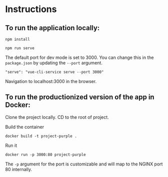 # Instructions

## To run the application locally:
```
npm install

npm run serve
```

The default port for dev mode is set to 3000. You can change this in the `package.json` by updating the `--port` argument.

```
"serve": "vue-cli-service serve --port 3000"
```

Navigation to localhost:3000 in the browser.

## To run the productionized version of the app in Docker:

Clone the project locally. CD to the root of project.

Build the container
```
docker build -t project-purple .
```
Run it

```
docker run -p 3000:80 project-purple
```

The `-p` argument for the port is customizable and will map to the NGINX port 80 internally.